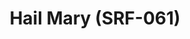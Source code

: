 ---
ee_id_thing: na
site: na
type: na
inv_num: 2022-015
add_credit:
url: 2022-015
title: Hail Mary (SRF-061)
year: '2022'
display_year: '2022'
medium: 'American microblogging and social networking service (Twitter), artist software,
  carillon(s), and carillonneur(s). '
dims: 'Variable. '
pitch: 'Twitter bot which generates a score for carillon once a day. '
ps: 'Free for all 2 play! '
live_url: https://twitter.com/hail_mary_bells
youtube:
https://github.com/coryarcangel/alu:
imgs: hail-mary-2022-015-web-ih--QR2g.jpg
subheading:
download:
commission: 'Hail Mary is a co-commission of FRONT International: Cleveland Triennial
  for Contemporary Art and MUNCH Triennale.'
related:
layout: things-i-made
---